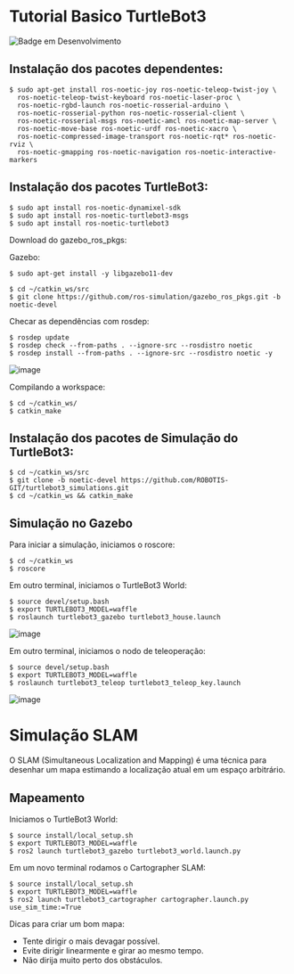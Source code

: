 # Tutorial Basico TurtleBot3
![Badge em Desenvolvimento](http://img.shields.io/static/v1?label=STATUS&message=EM%20DESENVOLVIMENTO&color=GREEN&style=for-the-badge)

## Instalação dos pacotes dependentes:
```
$ sudo apt-get install ros-noetic-joy ros-noetic-teleop-twist-joy \
  ros-noetic-teleop-twist-keyboard ros-noetic-laser-proc \
  ros-noetic-rgbd-launch ros-noetic-rosserial-arduino \
  ros-noetic-rosserial-python ros-noetic-rosserial-client \
  ros-noetic-rosserial-msgs ros-noetic-amcl ros-noetic-map-server \
  ros-noetic-move-base ros-noetic-urdf ros-noetic-xacro \
  ros-noetic-compressed-image-transport ros-noetic-rqt* ros-noetic-rviz \
  ros-noetic-gmapping ros-noetic-navigation ros-noetic-interactive-markers
```

## Instalação dos pacotes TurtleBot3:
```
$ sudo apt install ros-noetic-dynamixel-sdk
$ sudo apt install ros-noetic-turtlebot3-msgs
$ sudo apt install ros-noetic-turtlebot3
```

Download do gazebo_ros_pkgs:

Gazebo:

```
$ sudo apt-get install -y libgazebo11-dev
```

```
$ cd ~/catkin_ws/src
$ git clone https://github.com/ros-simulation/gazebo_ros_pkgs.git -b noetic-devel
```

Checar as dependências com rosdep:
```
$ rosdep update
$ rosdep check --from-paths . --ignore-src --rosdistro noetic
$ rosdep install --from-paths . --ignore-src --rosdistro noetic -y
```
![image](https://user-images.githubusercontent.com/112727443/235547039-f7d0fba3-fa35-460a-b846-ca851c26b3e7.png)

Compilando a workspace:
```
$ cd ~/catkin_ws/
$ catkin_make
```

## Instalação dos pacotes de Simulação do TurtleBot3:

```
$ cd ~/catkin_ws/src
$ git clone -b noetic-devel https://github.com/ROBOTIS-GIT/turtlebot3_simulations.git
$ cd ~/catkin_ws && catkin_make
```

## Simulação no Gazebo

Para iniciar a simulação, iniciamos o roscore:
```
$ cd ~/catkin_ws
$ roscore
```
Em outro terminal, iniciamos o TurtleBot3 World:
```
$ source devel/setup.bash
$ export TURTLEBOT3_MODEL=waffle
$ roslaunch turtlebot3_gazebo turtlebot3_house.launch
```

![image](https://user-images.githubusercontent.com/112727443/235548948-47cfe424-74cc-4f44-9ddf-a416a247c565.png)

Em outro terminal, iniciamos o nodo de teleoperação:
```
$ source devel/setup.bash
$ export TURTLEBOT3_MODEL=waffle
$ roslaunch turtlebot3_teleop turtlebot3_teleop_key.launch
```
![image](https://user-images.githubusercontent.com/112727443/235184988-517ccd64-b0e9-4379-aa40-9e1a3fdabee4.png)

# Simulação SLAM 

O SLAM (Simultaneous Localization and Mapping) é uma técnica para desenhar um mapa estimando a localização atual em um espaço arbitrário.

## Mapeamento

Iniciamos o TurtleBot3 World:
```
$ source install/local_setup.sh
$ export TURTLEBOT3_MODEL=waffle
$ ros2 launch turtlebot3_gazebo turtlebot3_world.launch.py
```

Em um novo terminal rodamos o Cartographer SLAM:
```
$ source install/local_setup.sh
$ export TURTLEBOT3_MODEL=waffle
$ ros2 launch turtlebot3_cartographer cartographer.launch.py use_sim_time:=True
```
Dicas para criar um bom mapa:
  + Tente dirigir o mais devagar possível.
  + Evite dirigir linearmente e girar ao mesmo tempo.
  + Não dirija muito perto dos obstáculos.
